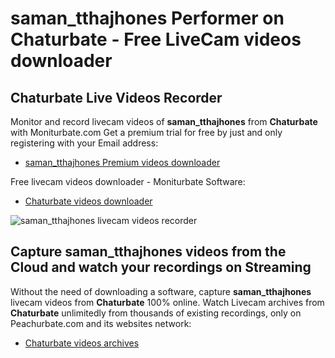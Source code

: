 # saman_tthajhones Performer on Chaturbate - Free LiveCam videos downloader

## Chaturbate Live Videos Recorder

Monitor and record livecam videos of **saman_tthajhones** from **Chaturbate** with Moniturbate.com
Get a premium trial for free by just and only registering with your Email address:
* [saman_tthajhones Premium videos downloader](https://moniturbate.com/request-demo-licence-key.html)

Free livecam videos downloader - Moniturbate Software:
* [Chaturbate videos downloader](https://moniturbate.com/moniturbate-download-software.html)

![saman_tthajhones livecam videos recorder](https://peachurnet.com/templates/moniturbate-software.png)


## Capture saman_tthajhones videos from the Cloud and watch your recordings on Streaming

Without the need of downloading a software, capture **saman_tthajhones** livecam videos from **Chaturbate** 100% online.
Watch Livecam archives from **Chaturbate** unlimitedly from thousands of existing recordings, only on Peachurbate.com and its websites network:
* [Chaturbate videos archives](https://peachurnet.com/)